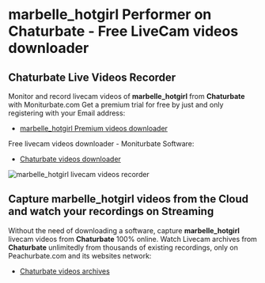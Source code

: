 # marbelle_hotgirl Performer on Chaturbate - Free LiveCam videos downloader

## Chaturbate Live Videos Recorder

Monitor and record livecam videos of **marbelle_hotgirl** from **Chaturbate** with Moniturbate.com
Get a premium trial for free by just and only registering with your Email address:
* [marbelle_hotgirl Premium videos downloader](https://moniturbate.com/request-demo-licence-key.html)

Free livecam videos downloader - Moniturbate Software:
* [Chaturbate videos downloader](https://moniturbate.com/moniturbate-download-software.html)

![marbelle_hotgirl livecam videos recorder](https://peachurnet.com/templates/moniturbate-software.png)


## Capture marbelle_hotgirl videos from the Cloud and watch your recordings on Streaming

Without the need of downloading a software, capture **marbelle_hotgirl** livecam videos from **Chaturbate** 100% online.
Watch Livecam archives from **Chaturbate** unlimitedly from thousands of existing recordings, only on Peachurbate.com and its websites network:
* [Chaturbate videos archives](https://peachurnet.com/)